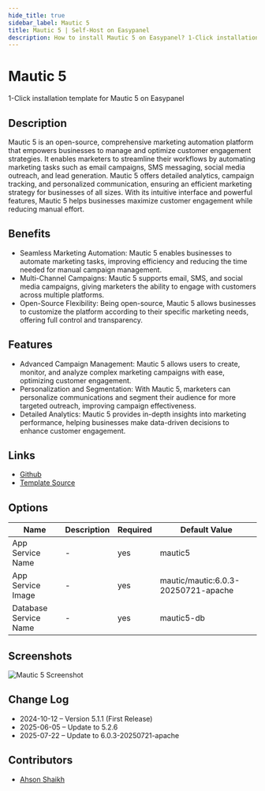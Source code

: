 ```yaml
---
hide_title: true
sidebar_label: Mautic 5
title: Mautic 5 | Self-Host on Easypanel
description: How to install Mautic 5 on Easypanel? 1-Click installation template for Mautic 5 on Easypanel
---
```


<!-- generated -->

# Mautic 5

1-Click installation template for Mautic 5 on Easypanel

## Description

Mautic 5 is an open-source, comprehensive marketing automation platform that empowers businesses to manage and optimize customer engagement strategies. It enables marketers to streamline their workflows by automating marketing tasks such as email campaigns, SMS messaging, social media outreach, and lead generation. Mautic 5 offers detailed analytics, campaign tracking, and personalized communication, ensuring an efficient marketing strategy for businesses of all sizes. With its intuitive interface and powerful features, Mautic 5 helps businesses maximize customer engagement while reducing manual effort.

## Benefits

- Seamless Marketing Automation: Mautic 5 enables businesses to automate marketing tasks, improving efficiency and reducing the time needed for manual campaign management.
- Multi-Channel Campaigns: Mautic 5 supports email, SMS, and social media campaigns, giving marketers the ability to engage with customers across multiple platforms.
- Open-Source Flexibility: Being open-source, Mautic 5 allows businesses to customize the platform according to their specific marketing needs, offering full control and transparency.

## Features

- Advanced Campaign Management: Mautic 5 allows users to create, monitor, and analyze complex marketing campaigns with ease, optimizing customer engagement.
- Personalization and Segmentation: With Mautic 5, marketers can personalize communications and segment their audience for more targeted outreach, improving campaign effectiveness.
- Detailed Analytics: Mautic 5 provides in-depth insights into marketing performance, helping businesses make data-driven decisions to enhance customer engagement.

## Links

- [Github](https://github.com/mautic/mautic)
- [Template Source](https://github.com/easypanel-io/templates/tree/main/templates/mautic5)

## Options

Name | Description | Required | Default Value
-|-|-|-
App Service Name | - | yes | mautic5
App Service Image | - | yes | mautic/mautic:6.0.3-20250721-apache
Database Service Name | - | yes | mautic5-db

## Screenshots

![Mautic 5 Screenshot](./assets/screenshot.png)

## Change Log

- 2024-10-12 – Version 5.1.1 (First Release)
- 2025-06-05 – Update to 5.2.6
- 2025-07-22 – Update to 6.0.3-20250721-apache

## Contributors

- [Ahson Shaikh](https://github.com/Ahson-Shaikh)
